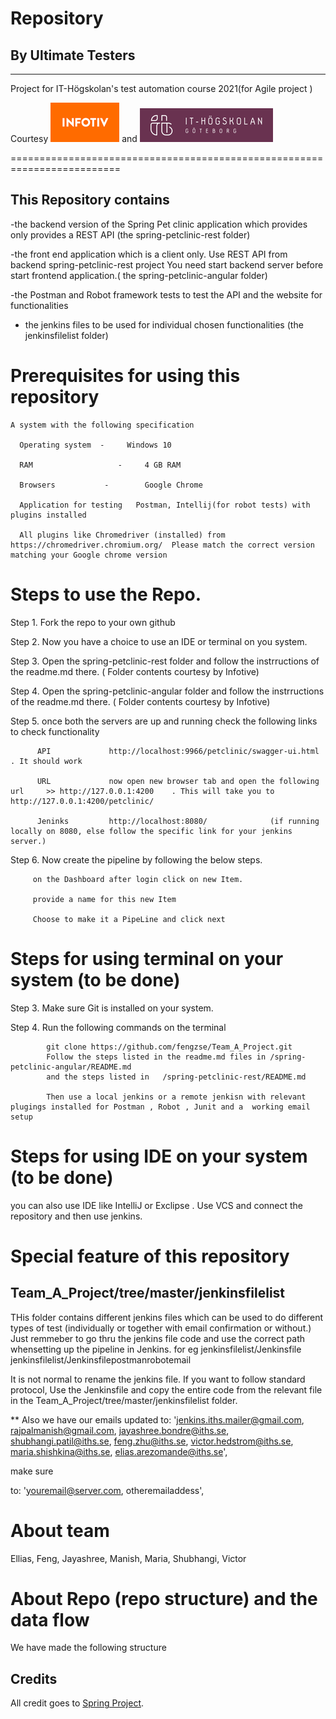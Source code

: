 # Repository    
## By Ultimate Testers
------------------------------------------------------------------------
Project for IT-Högskolan's test automation course 2021(for Agile project )

Courtesy  ![alt petclinic-junit](git-res/infotiv.png) and ![alt petclinic-junit](git-res/iths.png) 

=========================================================================
## This Repository contains 

  -the backend  version of the Spring Pet clinic application  which provides only provides a REST API (the spring-petclinic-rest folder)

  -the front end application which is a client only. Use REST API from backend spring-petclinic-rest project You need start backend server before start frontend application.( the spring-petclinic-angular folder)

  -the Postman and Robot framework tests to test the API and the website for functionalities

- the jenkins files to be used for individual chosen functionalities (the jenkinsfilelist folder)


# Prerequisites for using this repository
    A system with the following specification
      
      Operating system 	-	  Windows 10
      
      RAM 			        -	  4 GB RAM 
      
      Browsers 		     -	      Google Chrome 
      
      Application for testing	Postman, Intellij(for robot tests) with plugins installed 
      
      All plugins like Chromedriver (installed) from https://chromedriver.chromium.org/  Please match the correct version matching your Google chrome version
 
 
 
# Steps to use  the Repo.
  Step 1. Fork the repo to your own github
  
  Step 2.  Now  you have a choice to use an IDE or terminal on you system.

  Step 3. Open the spring-petclinic-rest folder and follow the instrructions of the readme.md there.     ( Folder contents courtesy by Infotive)

  Step 4. Open the spring-petclinic-angular folder and follow the instrructions of the readme.md there.   ( Folder contents courtesy by Infotive)

  Step 5. once both the servers are up and running check the following links to check functionality

          API             http://localhost:9966/petclinic/swagger-ui.html            . It should work

          URL             now open new browser tab and open the following url     >> http://127.0.0.1:4200    . This will take you to http://127.0.0.1:4200/petclinic/
          
          Jeninks         http://localhost:8080/              (if running locally on 8080, else follow the specific link for your jenkins server.)

 Step 6. Now create the pipeline by following the  below steps.

         on the Dashboard after login click on new Item.

         provide a name for this new Item

         Choose to make it a PipeLine and click next
 

# Steps for using terminal on your system (to be done)
  Step 3. Make sure Git is installed on your system.

  Step 4. Run the following commands on the terminal 

            git clone https://github.com/fengzse/Team_A_Project.git	
            Follow the steps listed in the readme.md files in /spring-petclinic-angular/README.md
            and the steps listed in   /spring-petclinic-rest/README.md
            
            Then use a local jenkins or a remote jenkisn with relevant plugings installed for Postman , Robot , Junit and a  working email setup
            
 
# Steps for using IDE on your system (to be done)
 you can also use IDE like IntelliJ or Exclipse . Use VCS and connect the repository and then  use jenkins.
 
 
# Special feature of this repository

## Team_A_Project/tree/master/jenkinsfilelist    
  THis folder contains different jenkins files which can be used to do different types of test (individually or together with email confirmation or without.)
  Just remmeber to go thru the jenkins file code and use the correct path whensetting up the pipeline in Jenkins. 
  for eg   jenkinsfilelist/Jenkinsfile
          jenkinsfilelist/Jenkinsfilepostmanrobotemail
 
 It is not normal to rename the jenkins file. If you want to follow standard protocol, Use the Jenkinsfile and copy the entire code from the relevant file in the 
 Team_A_Project/tree/master/jenkinsfilelist     folder.
 

** Also we have our emails updated 
to: 'jenkins.iths.mailer@gmail.com, rajpalmanish@gmail.com, jayashree.bondre@iths.se, shubhangi.patil@iths.se, feng.zhu@iths.se, victor.hedstrom@iths.se, maria.shishkina@iths.se, elias.arezomande@iths.se',

make sure 

to: 'youremail@server.com, otheremailaddess',


            
# About team

 Ellias, Feng, Jayashree, Manish, Maria, Shubhangi, Victor

# About Repo (repo structure) and the data flow
We have made the following structure  



## Credits
All credit goes to [Spring Project](https://spring.io).

